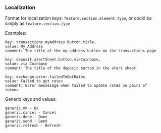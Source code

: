### Localization

Format for localization keys:
`feature.section.element.type`, or could be simply as `feature.section.type`

Examples:
```
key: transactions.myAddress.button.title, 
value: My Address
comment: The title of the my address button on the transactions page

key: deposit.alertSheet.button.viaCoinbase, 
value: via Coinbase
comment: The title of the deposit button in the alert sheet

key: exchange.error.failedToGetRates
value: Failed to get rates
comment: Error messesage when failed to update rates on pairs of tokens

```

Generic keys and values:
```
generic.ok - Ok
generic.cancel - Cancel
generic.done - Done
generic.send - Send
generic.refresh - Refresh
```
